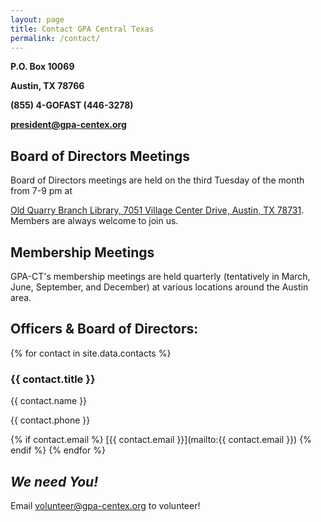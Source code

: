 ```yaml
---
layout: page
title: Contact GPA Central Texas
permalink: /contact/
---
```


__P.O. Box 10069__

__Austin, TX 78766__

__(855) 4-GOFAST (446-3278)__

__[president@gpa-centex.org](mailto:president@gpa-centex.org)__

## Board of Directors Meetings

Board of Directors meetings are held on the third Tuesday of the month from 7-9 pm at

[Old Quarry Branch Library, 7051 Village Center Drive, Austin, TX  78731](http://goo.gl/oV0yar).  Members are always welcome to
join us.

## Membership Meetings

GPA-CT's membership meetings are held quarterly (tentatively in March, June, September, and December) at various
locations around the Austin area.

## Officers & Board of Directors:

{% for contact in site.data.contacts %}
### {{ contact.title }}

{{ contact.name }}

{{ contact.phone }}

{% if contact.email %}
[{{ contact.email }}](mailto:{{ contact.email }})
{% endif %}
{% endfor %}

## *We need You!*

Email [volunteer@gpa-centex.org](mailto:volunteer@gpa-centex.org) to volunteer!
